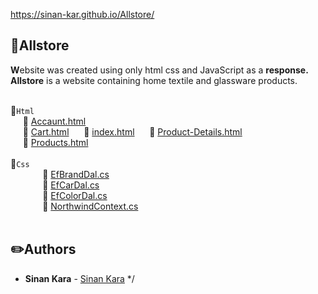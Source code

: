 https://sinan-kar.github.io/Allstore/


## :pushpin:Allstore
**W**ebsite was created using only
 html css and JavaScript as a **response.**
 **Allstore** is a website containing home 
 textile and glassware products.
 
<br>:file_folder:`Html`  
&nbsp;&nbsp;&nbsp;&nbsp;&nbsp;:page_facing_up: [Accaunt.html](https://github.com/Sinan-Kar/Allstore/blob/master/Accaunt.html)  
&nbsp;&nbsp;&nbsp;&nbsp;&nbsp;:page_facing_up: [Cart.html]( https://github.com/Sinan-Kar/Allstore/blob/master/Cart.html)
&nbsp;&nbsp;&nbsp;&nbsp;&nbsp;:page_facing_up: [index.html](https://github.com/Sinan-Kar/Allstore/blob/master/index.html)
&nbsp;&nbsp;&nbsp;&nbsp;&nbsp;:page_facing_up: [Product-Details.html](  ddgf )<br>
&nbsp;&nbsp;&nbsp;&nbsp;&nbsp;:page_facing_up: [Products.html]()
<br> <br> :file_folder:`Css`  
&nbsp;&nbsp;&nbsp;&nbsp;&nbsp;&nbsp;&nbsp;&nbsp;&nbsp;&nbsp;&nbsp;&nbsp;&nbsp;:page_facing_up: [EfBrandDal.cs](https://github.com/ergulkizilkaya/ReCapProject/blob/master/ReCapProject.DataAccess/Concrete/EntityFramework/EfBrandDal.cs)  
&nbsp;&nbsp;&nbsp;&nbsp;&nbsp;&nbsp;&nbsp;&nbsp;&nbsp;&nbsp;&nbsp;&nbsp;&nbsp;:page_facing_up: [EfCarDal.cs](https://github.com/ergulkizilkaya/ReCapProject/blob/master/ReCapProject.DataAccess/Concrete/EntityFramework/EfCarDal.cs)  
&nbsp;&nbsp;&nbsp;&nbsp;&nbsp;&nbsp;&nbsp;&nbsp;&nbsp;&nbsp;&nbsp;&nbsp;&nbsp;:page_facing_up: [EfColorDal.cs](https://github.com/ergulkizilkaya/ReCapProject/blob/master/ReCapProject.DataAccess/Concrete/EntityFramework/EfColorDal.cs)  
&nbsp;&nbsp;&nbsp;&nbsp;&nbsp;&nbsp;&nbsp;&nbsp;&nbsp;&nbsp;&nbsp;&nbsp;&nbsp;:page_facing_up: [NorthwindContext.cs](https://github.com/ergulkizilkaya/FinalProject/blob/master/DataAccess/Concrete/EntityFramework/NorthwindContext.cs)   
<br>
## :pencil2:Authors
* **Sinan Kara** - [Sinan Kara](https://github.com/Sinan-Kar)
 */
